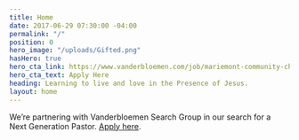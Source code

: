 ```yaml
---
title: Home
date: 2017-06-29 07:30:00 -04:00
permalink: "/"
position: 0
hero_image: "/uploads/Gifted.png"
hasHero: true
hero_cta_link: https://www.vanderbloemen.com/job/mariemont-community-church-next-generation-pastor
hero_cta_text: Apply Here
heading: Learning to live and love in the Presence of Jesus.
layout: home
---
```


We’re partnering with Vanderbloemen Search Group in our search for a Next Generation Pastor. [Apply here](https://www.vanderbloemen.com/job/mariemont-community-church-next-generation-pastor).


